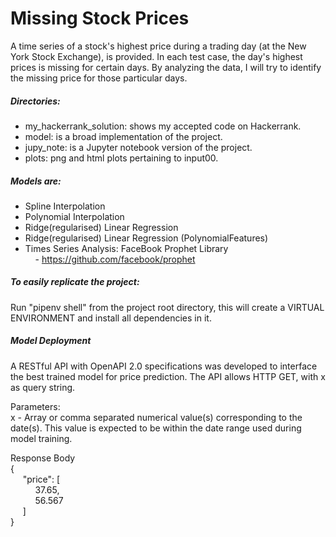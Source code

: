 # Missing Stock Prices
A time series of a stock's highest price during a trading day (at the New York Stock Exchange), is provided. In each test case, the day's highest prices is missing for certain days. By analyzing the data, I will try to identify the missing price for those particular days.

##### Directories:
- my_hackerrank_solution: shows my accepted code on Hackerrank.
- model: is a broad implementation of the project.
- jupy_note: is a Jupyter notebook version of the project.
- plots: png and html plots pertaining to input00.

##### Models are:
- Spline Interpolation
- Polynomial Interpolation
- Ridge(regularised) Linear Regression
- Ridge(regularised) Linear Regression (PolynomialFeatures)
- Times Series Analysis: FaceBook Prophet Library <br>
&nbsp;&nbsp;&nbsp; - https://github.com/facebook/prophet

##### To easily replicate the project:
Run "pipenv shell" from the project root directory, this will create a VIRTUAL ENVIRONMENT and install all dependencies in it.

##### Model Deployment
A RESTful API with OpenAPI 2.0 specifications was developed to interface the best trained model for price prediction.
The API allows HTTP GET, with x as query string.

Parameters: <br>
x - Array or comma separated numerical value(s) corresponding to the date(s). This value is expected to be within the date range used during model training.

Response Body <br>
{<br>
  &nbsp;&nbsp;&nbsp;&nbsp; "price": [ <br>
  &nbsp;&nbsp;&nbsp;&nbsp;&nbsp;&nbsp;&nbsp;&nbsp;&nbsp; 37.65, <br>
  &nbsp;&nbsp;&nbsp;&nbsp;&nbsp;&nbsp;&nbsp;&nbsp;&nbsp; 56.567 <br>
  &nbsp;&nbsp;&nbsp;&nbsp;&nbsp;]  <br>
}<br>